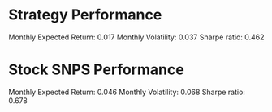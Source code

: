 # Strategy Performance
Monthly Expected Return: 0.017
Monthly Volatility: 0.037
Sharpe ratio: 0.462
# Stock SNPS Performance
Monthly Expected Return: 0.046
Monthly Volatility: 0.068
Sharpe ratio: 0.678
